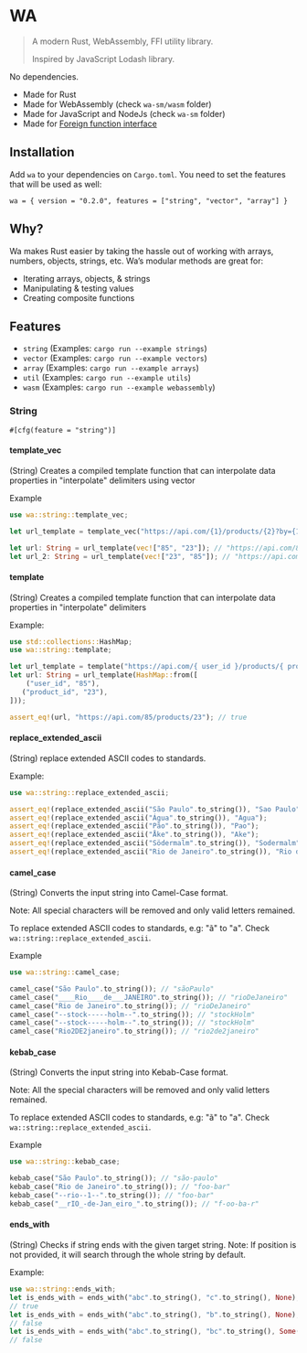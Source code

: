 # WA

> A modern Rust, WebAssembly, FFI utility library.
>
> Inspired by JavaScript Lodash library.
>

No dependencies. 

- Made for Rust
- Made for WebAssembly (check `wa-sm/wasm` folder)
- Made for JavaScript and NodeJs (check `wa-sm` folder)
- Made for [Foreign function interface](https://en.wikipedia.org/wiki/Foreign_function_interface)

## Installation

Add `wa` to your dependencies on `Cargo.toml`. You need to set the features that will be used as well:

```shell
wa = { version = "0.2.0", features = ["string", "vector", "array"] }
```

## Why?

Wa makes Rust easier by taking the hassle out of working with arrays, numbers, objects, strings, etc. Wa’s modular methods are great for:

- Iterating arrays, objects, & strings
- Manipulating & testing values
- Creating composite functions

## Features

- `string` (Examples: `cargo run --example strings`)
- `vector` (Examples: `cargo run --example vectors`)
- `array` (Examples: `cargo run --example arrays`)
- `util` (Examples: `cargo run --example utils`)
- `wasm` (Examples: `cargo run --example webassembly`)

### String

`#[cfg(feature = "string")]`

#### template_vec

(String) Creates a compiled template function that can interpolate data properties in "interpolate" delimiters using vector

Example

```rust
use wa::string::template_vec;

let url_template = template_vec("https://api.com/{1}/products/{2}?by={1}".to_string());

let url: String = url_template(vec!["85", "23"]); // "https://api.com/85/products/23?by=85"
let url_2: String = url_template(vec!["23", "85"]); // "https://api.com/23/products/85?by=23"
```

#### template

(String) Creates a compiled template function that can interpolate data properties in "interpolate" delimiters

Example:

```rust
use std::collections::HashMap;
use wa::string::template;

let url_template = template("https://api.com/{ user_id }/products/{ product_id }".to_string());
let url: String = url_template(HashMap::from([
    ("user_id", "85"),
   ("product_id", "23"),
]));

assert_eq!(url, "https://api.com/85/products/23"); // true
```

#### replace_extended_ascii

(String) replace extended ASCII codes to standards.

Example:

```rust
use wa::string::replace_extended_ascii;

assert_eq!(replace_extended_ascii("São Paulo".to_string()), "Sao Paulo");
assert_eq!(replace_extended_ascii("Água".to_string()), "Agua");
assert_eq!(replace_extended_ascii("Pão".to_string()), "Pao");
assert_eq!(replace_extended_ascii("Åke".to_string()), "Ake");
assert_eq!(replace_extended_ascii("Södermalm".to_string()), "Sodermalm");
assert_eq!(replace_extended_ascii("Rio de Janeiro".to_string()), "Rio de Janeiro");
```

#### camel_case

(String) Converts the input string into Camel-Case format.

Note: All special characters will be removed and only valid letters remained.

To replace extended ASCII codes to standards, e.g: "ã" to "a". Check `wa::string::replace_extended_ascii`.

Example

```rust
use wa::string::camel_case;

camel_case("São Paulo".to_string()); // "sãoPaulo"
camel_case("____Rio____de___JANEIRO".to_string()); // "rioDeJaneiro"
camel_case("Rio de Janeiro".to_string()); // "rioDeJaneiro"
camel_case("--stock-----holm--".to_string()); // "stockHolm"
camel_case("--stock-----holm--".to_string()); // "stockHolm"
camel_case("Rio2DE2janeiro".to_string()); // "rio2de2janeiro"
```

#### kebab_case

(String) Converts the input string into Kebab-Case format.

Note: All the special characters will be removed and only valid letters remained.

To replace extended ASCII codes to standards, e.g: "ã" to "a". Check `wa::string::replace_extended_ascii`.

Example

```rust
use wa::string::kebab_case;

kebab_case("São Paulo".to_string()); // "são-paulo"
kebab_case("Rio de Janeiro".to_string()); // "foo-bar"
kebab_case("--rio--1--".to_string()); // "foo-bar"
kebab_case("__rIO_-de-Jan_eiro_".to_string()); // "f-oo-ba-r"
```

#### ends_with

(String) Checks if string ends with the given target string.
Note: If position is not provided, it will search through the whole string by default.

Example:

```rust
use wa::string::ends_with;
let is_ends_with = ends_with("abc".to_string(), "c".to_string(), None);
// true
let is_ends_with = ends_with("abc".to_string(), "b".to_string(), None);
// false
let is_ends_with = ends_with("abc".to_string(), "bc".to_string(), Some(2));
// false
```